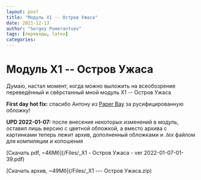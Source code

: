 ```yaml
---
layout: post
title: "Модуль X1 -- Остров Ужаса"
date: 2021-12-13
author: "Sergey Pomerantsev"
tags: [переводы, latex]
categories:
---
```


# Модуль X1 -- Остров Ужаса

Думаю, настал момент, когда можно выложить на всеобозрение переведённый и свёрстанный мной модуль X1 -- Остров Ужаса

**First day hot fix:** спасибо Антону из [Paper Bay](https://t.me/paperbay) за русифицированную обложку!

**UPD 2022-01-07:** после внесения некоторых изменений в модуль, оставил лишь версию с цветной обложкой, а вместо архива с картинками теперь лежит архив, дополненный обложками и *.tex* файлом для компиляции и копошения
 
[Скачать pdf, ~46Мб](/Files/_X1 - Остров Ужаса - ver 2022-01-07-01-39.pdf)

[Скачать архив, ~49Мб](/Files/_X1 --- Остров Ужаса.zip)
